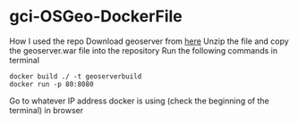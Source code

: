 # gci-OSGeo-DockerFile
 
 How I used the repo
 Download geoserver from [here](https://sourceforge.net/projects/geoserver/files/GeoServer/2.16.1/geoserver-2.16.1-war.zip/download)
 Unzip the file and copy the geoserver.war file into the repository
 Run the following commands in terminal
 ```
 docker build ./ -t geoserverbuild
 docker run -p 80:8080
 ```
 Go to whatever IP address docker is using (check the beginning of the terminal) in browser
 
